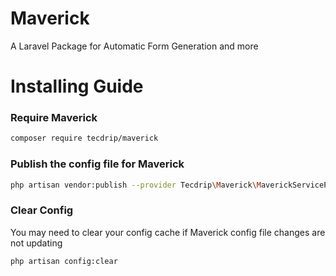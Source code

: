 # Maverick
A Laravel Package for Automatic Form Generation and more

# Installing Guide

### Require Maverick
```bash
composer require tecdrip/maverick
```

### Publish the config file for Maverick
```bash
php artisan vendor:publish --provider Tecdrip\Maverick\MaverickServiceProvider
```

### Clear Config
You may need to clear your config cache if Maverick config file changes are not updating
```bash
php artisan config:clear
```